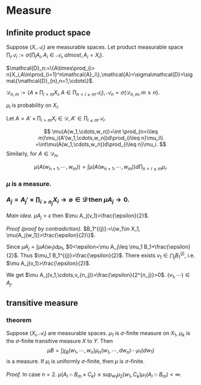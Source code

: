 # Measure

## Infinite product space
Suppose $(X,\mathcal{A}_i)$ are measurable spaces. Let product measurable space $\prod_i\mathcal{A}_i:=\sigma\{\prod_iA_i,A_i\in\mathcal{A}_i, almost, A_i=X_i\}$.

$\mathcal{D}_n:=\{A\times\prod_{i> n}X_i,A\in\prod_{i=1}^n\mathcal{A}_i\},\mathcal{A}=\sigma\mathcal{D}=\sigma\{\mathcal{D}_{n},n=1,\cdots\}$.

$\mathcal{D}_{n,m}:=\{A\times\prod_{i>m}X_i,A\in\prod_{n<i\leq m}\mathcal{A}_i\},\mathcal{A}_{n}=\sigma\{\mathcal{D}_{n,m},m\geq n\}$.

$\mu_i$ is probability on $X_i$.

Let $A=A'\times \prod_{i>m}X_i\in\mathcal{D},A'\in\prod_{i\leq m}\mathcal{A}_i$.

$$
\mu(A(w_1,\cdots,w_n))=\int \prod_{n<i\leq m}\mu_i(A'(w_1,\cdots,w_n))d\prod_{i\leq n}\mu_i\\
=\int\mu(A(w_1,\cdots,w_n))d\prod_{i\leq n}\mu_i.
$$
Similarly, for $A\in\mathcal{D}_n$,

$$
\mu(A(w_{n+1},\cdots,w_m))
=\int\mu(A(w_{n+1},\cdots,w_m))d\prod_{n<i\leq m}\mu_i.
$$


### $\mu$ is a measure.

### $A_j=A_j'\times\prod_{i>n_j}X_i\to\emptyset\in\mathcal{D}$ then $\mu A_j\to 0$.

*Main idea.* $\mu A_j>\epsilon$ then $\mu A_j(v_1)>\frac{\epsilon}{2}$.

*Proof (proof by contradiction).* $B_1^{(j)}:=\{w_1\in X_1, \mu(A_j(w_1))>\frac{\epsilon}{2}\}$.

Since $\mu A_j=\int \mu A(w_1)d\mu_1$, 
$0<\epsilon<\mu A_j\leq \mu_1 B_1+\frac{\epsilon}{2}$.
Thus $\mu_1 B_1^{(j)}>\frac{\epsilon}{2}$.
There exists $v_1\in\bigcap_jB_1^{(j)}$, i.e. $\mu A_j(v_1)>\frac{\epsilon}{2}$.

We get
$\mu A_j(v_1,\cdots,v_{n_j})>\frac{\epsilon}{2^{n_j}}>0$.
$(v_1,\cdots)\in A_j$.


## transitive measure

### theorem
Suppose $(X_i,\mathcal{A}_i)$ are measurable spaces. $\mu_1$ is $\sigma$-finite measure on $X_1$, $\mu_k$ is the $\sigma$-finite transitive measure $X$ to $Y$. Then
$$\mu B=\int \chi_B(w_1,\cdots,w_n)\mu_n(w_1,\cdots,dw_n)\cdots\mu_1(dw_1)$$
is a measure. If $\mu_i$ is uniformly $\sigma$-finite, then $\mu$ is $\sigma$-finite.

*Proof.*
In case $n=2$.
$\mu(A_l\cap B_m\times C_k)\leq \sup_{w_1}\mu_2(w_1,C_k)\mu_1(A_l\cap B_m)<\infty$.